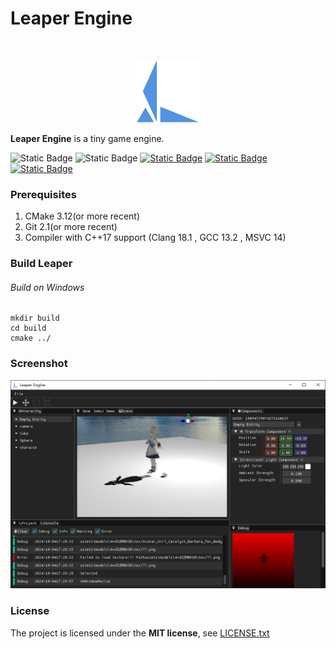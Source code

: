 # Leaper Engine

<!-- PROJECT LOGO -->
<br />

<p align="center">
  <a href="https://github.com/lyh_2009/leaper/">
    <img src="engine\resource\leaper.png" alt="Logo" width="100" height="100">
  </a>
</p>

**Leaper Engine** is a tiny game engine.

 ![Static Badge](https://img.shields.io/badge/C%2B%2B-17-brightgreen?style=flat&logo=cplusplus&logoSize=auto) ![Static Badge](https://img.shields.io/badge/OpenGL-4.5-blue?logo=OpenGL&logoSize=auto) [![Static Badge](https://img.shields.io/badge/License-MIT-blue?style=flat)](https://github.com/lyh2009/leaper/blob/main/LICENSE)
[![Static Badge](https://img.shields.io/badge/GitHub-lyh_2009-blue?logo=github)](https://github.com/lyh2009) [![Static Badge](https://img.shields.io/badge/BiliBili-天庭小伙-fb7299?logo=Bilibili&labelColor=fb7299&color=23ADE5&logoColor=ffffff)](https://space.bilibili.com/1593901415?spm_id_from=333.1007.0.0)
 

### Prerequisites

1. CMake 3.12(or more recent)
2. Git 2.1(or more recent)
3. Compiler with C++17 support (Clang 18.1 , GCC 13.2 , MSVC 14)

### Build Leaper
###### Build on Windows
```
mkdir build
cd build
cmake ../
```
### Screenshot
![Static Badge](github\screen_shot.png)


### License

The project is licensed under the **MIT license**, see  [LICENSE.txt](https://github.com/lyh2009/leaper/blob/main/LICENSE)